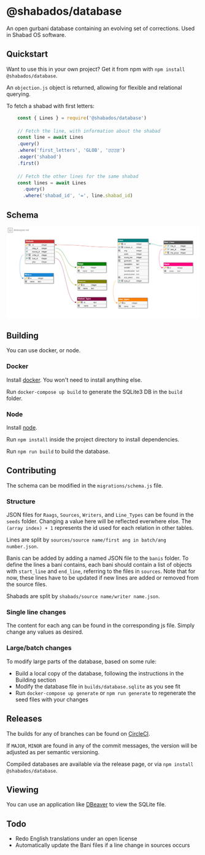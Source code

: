 
# @shabados/database
An open gurbani database containing an evolving set of corrections. Used in Shabad OS software.

## Quickstart

Want to use this in your own project? Get it from npm with `npm install @shabados/database`.

An `objection.js` object is returned, allowing for flexible and relational querying.

To fetch a shabad with first letters:

```javascript
    const { Lines } = require('@shabados/database')
    
    // Fetch the line, with information about the shabad
    const line = await Lines
    .query()
    .where('first_letters', 'GLOB', 'ਹਹਹਗ')
    .eager('shabad')
    .first()
    
    // Fetch the other lines for the same shabad
    const lines = await Lines
      .query()
      .where('shabad_id', '=', line.shabad_id)
```

## Schema

![schema](schema.png)

## Building

You can use docker, or node.

### Docker

Install [docker](http://docker.com). You won't need to install anything else.

Run `docker-compose up build` to generate the SQLite3 DB in the `build` folder.

### Node

Install [node](https://nodejs.org/). 

Run `npm install` inside the project directory to install dependencies.

Run `npm run build` to build the database.

## Contributing

The schema can be modified in the `migrations/schema.js` file.

### Structure

JSON files for `Raags`, `Sources`, `Writers`, and `Line_Types` can be found in the `seeds` folder.
Changing a value here will be reflected everwhere else. The `(array index) + 1` represents the id used
for each relation in other tables.

Lines are split by `sources/source name/first ang in batch/ang number.json`.

Banis can be added by adding a named JSON file to the `banis` folder. To define the lines a bani contains, each bani should contain a list of objects with `start_line` and `end_line`, referring to the files in `sources`. Note that for now, these lines have to be updated if new lines are added or removed from the source files. 

Shabads are split by `shabads/source name/writer name.json`.


### Single line changes
The content for each ang can be found in the corresponding js file. 
Simply change any values as desired.

### Large/batch changes

To modify large parts of the database, based on some rule:
- Build a local copy of the database, following the instructions in the Building section
- Modify the database file in `builds/database.sqlite` as you see fit
- Run `docker-compose up generate` or `npm run generate` to regenerate the seed files with your changes

## Releases

The builds for any of branches can be found on [CircleCI](https://circleci.com/gh/ShabadOS).

If `MAJOR`, `MINOR` are found in any of the commit messages, the version will be adjusted as per
semantic versioning.

Compiled databases are available via the release page, or via `npm install @shabados/database`.
      
## Viewing

You can use an application like [DBeaver](https://dbeaver.jkiss.org/) to view the SQLite file.

## Todo

- Redo English translations under an open license
- Automatically update the Bani files if a line change in sources occurs
